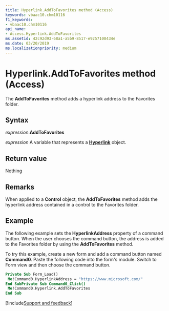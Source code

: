 ```yaml
---
title: Hyperlink.AddToFavorites method (Access)
keywords: vbaac10.chm10116
f1_keywords:
- vbaac10.chm10116
api_name:
- Access.Hyperlink.AddToFavorites
ms.assetid: 42c92d93-68a1-a5b9-8517-e9257100434e
ms.date: 03/20/2019
ms.localizationpriority: medium
---
```



# Hyperlink.AddToFavorites method (Access)

The **AddToFavorites** method adds a hyperlink address to the Favorites folder.


## Syntax

_expression_.**AddToFavorites**

_expression_ A variable that represents a **[Hyperlink](Access.Hyperlink.md)** object.


## Return value

Nothing


## Remarks

When applied to a **Control** object, the **AddToFavorites** method adds the hyperlink address contained in a control to the Favorites folder.


## Example

The following example sets the **HyperlinkAddress** property of a command button. When the user chooses the command button, the address is added to the Favorites folder by using the **AddToFavorites** method.

To try this example, create a new form and add a command button named **Command0**. Paste the following code into the form's module. Switch to Form view and then choose the command button.

```vb
Private Sub Form_Load() 
 Me!Command0.HyperlinkAddress = "https://www.microsoft.com/" 
End SubPrivate Sub Command0_Click() 
 Me!Command0.Hyperlink.AddToFavorites 
End Sub
```



[!include[Support and feedback](~/includes/feedback-boilerplate.md)]